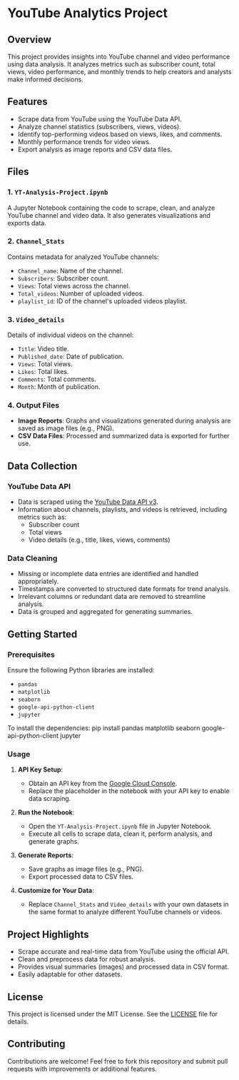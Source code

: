 # YouTube Analytics Project

## Overview
This project provides insights into YouTube channel and video performance using data analysis. It analyzes metrics such as subscriber count, total views, video performance, and monthly trends to help creators and analysts make informed decisions.

## Features
- Scrape data from YouTube using the YouTube Data API.
- Analyze channel statistics (subscribers, views, videos).
- Identify top-performing videos based on views, likes, and comments.
- Monthly performance trends for video views.
- Export analysis as image reports and CSV data files.

## Files
### 1. `YT-Analysis-Project.ipynb`
A Jupyter Notebook containing the code to scrape, clean, and analyze YouTube channel and video data. It also generates visualizations and exports data.

### 2. `Channel_Stats`
Contains metadata for analyzed YouTube channels:
- `Channel_name`: Name of the channel.
- `Subscribers`: Subscriber count.
- `Views`: Total views across the channel.
- `Total_videos`: Number of uploaded videos.
- `playlist_id`: ID of the channel's uploaded videos playlist.

### 3. `Video_details`
Details of individual videos on the channel:
- `Title`: Video title.
- `Published_date`: Date of publication.
- `Views`: Total views.
- `Likes`: Total likes.
- `Comments`: Total comments.
- `Month`: Month of publication.

### 4. Output Files
- **Image Reports**: Graphs and visualizations generated during analysis are saved as image files (e.g., PNG).
- **CSV Data Files**: Processed and summarized data is exported for further use.

## Data Collection
### YouTube Data API
- Data is scraped using the [YouTube Data API v3](https://developers.google.com/youtube/v3).
- Information about channels, playlists, and videos is retrieved, including metrics such as:
  - Subscriber count
  - Total views
  - Video details (e.g., title, likes, views, comments)

### Data Cleaning
- Missing or incomplete data entries are identified and handled appropriately.
- Timestamps are converted to structured date formats for trend analysis.
- Irrelevant columns or redundant data are removed to streamline analysis.
- Data is grouped and aggregated for generating summaries.

## Getting Started
### Prerequisites
Ensure the following Python libraries are installed:
- `pandas`
- `matplotlib`
- `seaborn`
- `google-api-python-client`
- `jupyter`

To install the dependencies:
pip install pandas matplotlib seaborn google-api-python-client jupyter

### Usage
1. **API Key Setup**:
   - Obtain an API key from the [Google Cloud Console](https://console.cloud.google.com/).
   - Replace the placeholder in the notebook with your API key to enable data scraping.

2. **Run the Notebook**:
   - Open the `YT-Analysis-Project.ipynb` file in Jupyter Notebook.
   - Execute all cells to scrape data, clean it, perform analysis, and generate graphs.

3. **Generate Reports**:
   - Save graphs as image files (e.g., PNG).
   - Export processed data to CSV files.

4. **Customize for Your Data**:
   - Replace `Channel_Stats` and `Video_details` with your own datasets in the same format to analyze different YouTube channels or videos.

## Project Highlights
- Scrape accurate and real-time data from YouTube using the official API.
- Clean and preprocess data for robust analysis.
- Provides visual summaries (images) and processed data in CSV format.
- Easily adaptable for other datasets.

## License
This project is licensed under the MIT License. See the [LICENSE](LICENSE) file for details.

## Contributing
Contributions are welcome! Feel free to fork this repository and submit pull requests with improvements or additional features.

